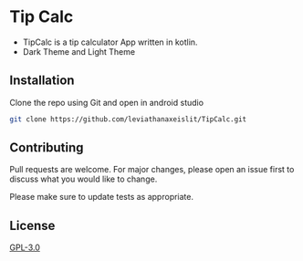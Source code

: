 # Tip Calc

- TipCalc is a tip calculator App written in kotlin.
- Dark Theme and Light Theme

## Installation

Clone the repo using Git and open in android studio
```bash
git clone https://github.com/leviathanaxeislit/TipCalc.git
```

## Contributing
Pull requests are welcome. For major changes, please open an issue first to discuss what you would like to change.

Please make sure to update tests as appropriate.

## License
[GPL-3.0](https://github.com/leviathanaxeislit/TipCalc/blob/main/LICENSE)